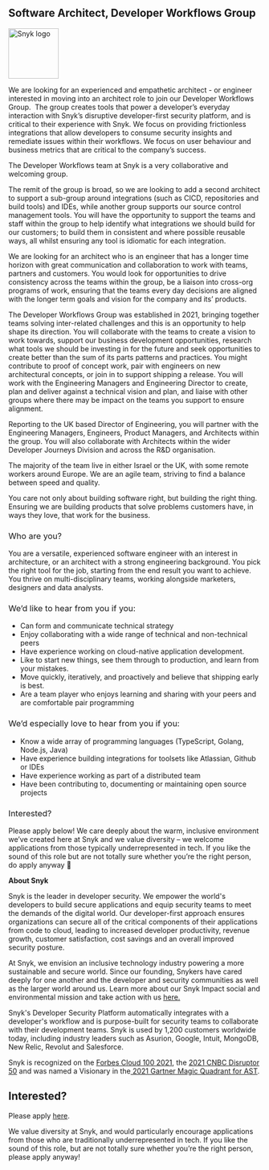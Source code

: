 Software Architect, Developer Workflows Group
---

<img src="https://res.cloudinary.com/snyk/image/upload/v1537345894/press-kit/brand/logo-black.png" width="100" alt="Snyk logo" />

<p><span style="font-weight: 400;">We are looking for an experienced and empathetic architect - or engineer interested in moving into an architect role to join our Developer Workflows Group.&nbsp; The group creates tools that power a developer’s everyday interaction with Snyk’s disruptive developer-first security platform, and is critical to their experience with Snyk. We focus on providing frictionless integrations that allow developers to consume security insights and remediate issues within their workflows. We focus on user behaviour and business metrics that are critical to the company’s success.</span></p>
<p><span style="font-weight: 400;">The Developer Workflows team at Snyk is a very collaborative and welcoming group.&nbsp;</span></p>
<p><span style="font-weight: 400;">The remit of the group is broad, so we are looking to add a second architect to support a sub-group around integrations (such as CICD, repositories and build tools) and IDEs, while another group supports our source control management tools. You will have the opportunity to support the teams and staff within the group to help identify what integrations we should build for our customers; to build them in consistent and where possible reusable ways, all whilst ensuring any tool is idiomatic for each integration.</span></p>
<p><span style="font-weight: 400;">We are looking for an architect who is an engineer that has a longer time horizon with great communication and collaboration to work with teams, partners and customers. You would look for opportunities to drive consistency across the teams within the group, be a liaison into cross-org programs of work, ensuring that the teams every day decisions are aligned with the longer term goals and vision for the company and its’ products.&nbsp;</span></p>
<p><span style="font-weight: 400;">The Developer Workflows Group was established in 2021, bringing together teams solving inter-related challenges and this is an opportunity to help shape its direction. You will collaborate with the teams to create a vision to work towards, support our business development opportunities, research what tools we should be investing in for the future and seek opportunities to create better than the sum of its parts patterns and practices. You might contribute to proof of concept work, pair with engineers on new architectural concepts, or join in to support shipping a release. You will work with the Engineering Managers and Engineering Director to create, plan and deliver against a technical vision and plan, and liaise with other groups where there may be impact on the teams you support to ensure alignment.&nbsp;</span></p>
<p><span style="font-weight: 400;">Reporting to the UK based Director of Engineering, you will partner with the Engineering Managers, Engineers, Product Managers, and Architects within the group. You will also collaborate with Architects within the wider Developer Journeys Division and across the R&amp;D organisation.&nbsp;&nbsp;</span></p>
<p><span style="font-weight: 400;">The majority of the team live in either Israel or the UK, with some remote workers around Europe. We are an agile team, striving to find a balance between speed and quality.&nbsp;</span></p>
<p><span style="font-weight: 400;">You care not only about building software right, but building the right thing. Ensuring we are building products that solve problems customers have, in ways they love, that work for the business.&nbsp;</span></p>
<h3><span style="font-weight: 400;">Who are you?</span></h3>
<p><span style="font-weight: 400;">You are a versatile, experienced software engineer with an interest in architecture, or an architect with a strong engineering background. You pick the right tool for the job, starting from the end result you want to achieve. You thrive on multi-disciplinary teams, working alongside marketers, designers and data analysts.</span></p>
<h3><span style="font-weight: 400;">We’d like to hear from you if you:</span></h3>
<ul>
<li style="font-weight: 400;"><span style="font-weight: 400;">Can form and communicate technical strategy</span></li>
<li style="font-weight: 400;"><span style="font-weight: 400;">Enjoy collaborating with a wide range of technical and non-technical peers</span></li>
<li style="font-weight: 400;"><span style="font-weight: 400;">Have experience working on cloud-native application development.</span></li>
<li style="font-weight: 400;"><span style="font-weight: 400;">Like to start new things, see them through to production, and learn from your mistakes.</span></li>
<li style="font-weight: 400;"><span style="font-weight: 400;">Move quickly, iteratively, and proactively and believe that shipping early is best.</span></li>
<li style="font-weight: 400;"><span style="font-weight: 400;">Are a team player who enjoys learning and sharing with your peers and are comfortable pair programming</span></li>
</ul>
<h3><span style="font-weight: 400;">We’d especially love to hear from you if you:</span></h3>
<ul>
<li style="font-weight: 400;"><span style="font-weight: 400;">Know a wide array of programming languages (TypeScript, Golang, Node.js, Java)</span></li>
<li style="font-weight: 400;"><span style="font-weight: 400;">Have experience building integrations for toolsets like Atlassian, Github or IDEs</span></li>
<li style="font-weight: 400;"><span style="font-weight: 400;">Have experience working as part of a distributed team</span></li>
<li style="font-weight: 400;"><span style="font-weight: 400;">Have been contributing to, documenting or maintaining open source projects</span></li>
</ul>
<h3><span style="font-weight: 400;">Interested?</span></h3>
<p><span style="font-weight: 400;">Please apply below! We care deeply about the warm, inclusive environment we’ve created here at Snyk and we value diversity – we welcome applications from those typically underrepresented in tech. If you like the sound of this role but are not totally sure whether you’re the right person, do apply anyway 🙂</span></p><div class="content-conclusion"><p><strong>About Snyk</strong></p>
<p><span style="font-weight: 400;">Snyk is the leader in developer security. We empower the world's developers to build secure applications and equip security teams to meet the demands of the digital world. Our developer-first approach ensures organizations can secure all of the critical components of their applications from code to cloud, leading to increased developer productivity, revenue growth, customer satisfaction, cost savings and an overall improved security posture.&nbsp;</span></p>
<p><span style="font-weight: 400;">At Snyk, we envision an inclusive technology industry powering a more sustainable and secure world.</span> <span style="font-weight: 400;">Since our founding, Snykers have cared deeply for one another and the developer and security communities as well as the larger world around us. Learn more about our Snyk Impact social and environmental mission and take action with us </span><a href="https://snyk.io/about/snyk-impact/"><span style="font-weight: 400;">here.</span></a></p>
<p><span style="font-weight: 400;">Snyk's Developer Security Platform automatically integrates with a developer's workflow and is purpose-built for security teams to collaborate with their development teams. Snyk is used by 1,200 customers worldwide today, including industry leaders such as Asurion, Google, Intuit, MongoDB, New Relic, Revolut and Salesforce.</span></p>
<p><span style="font-weight: 400;">Snyk is recognized on the </span><a href="https://www.forbes.com/cloud100/#6f24b5ba5f94"><span style="font-weight: 400;">Forbes Cloud 100 2021</span></a><span style="font-weight: 400;">, the </span><a href="https://www.cnbc.com/2021/05/25/these-are-the-2021-cnbc-disruptor-50-companies.html"><span style="font-weight: 400;">2021 CNBC Disruptor 50</span></a><span style="font-weight: 400;"> and was named a Visionary in the</span><a href="https://snyk.io/blog/snyk-visionary-2021-gartner-magic-quadrant-for-ast/"><span style="font-weight: 400;"> 2021 Gartner Magic Quadrant for AST</span></a><span style="font-weight: 400;">.</span></p></div>

Interested?
---

Please apply [here](https://boards.greenhouse.io/snyk/jobs/5836159002#app).

We value diversity at Snyk, and would particularly encourage applications from those who are traditionally underrepresented in tech.
If you like the sound of this role, but are not totally sure whether you’re the right person, please apply anyway!
